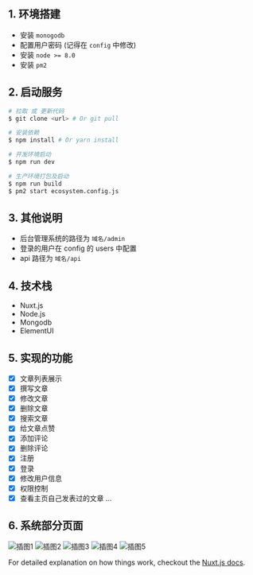 ## 1. 环境搭建

* 安装 `monogodb`
* 配置用户密码 (记得在 `config` 中修改)
* 安装 `node >= 8.0`
* 安装 `pm2`

## 2. 启动服务

```bash
# 拉取 或 更新代码
$ git clone <url> # Or git pull

# 安装依赖
$ npm install # Or yarn install

# 开发环境启动
$ npm run dev

# 生产环境打包及启动
$ npm run build
$ pm2 start ecosystem.config.js
```


## 3. 其他说明

* 后台管理系统的路径为 `域名/admin`
* 登录的用户在 config 的 users 中配置
* api 路径为 `域名/api`

## 4. 技术栈

* Nuxt.js
* Node.js
* Mongodb
* ElementUI

## 5. 实现的功能

* [x] 文章列表展示
* [x] 撰写文章
* [x] 修改文章
* [x] 删除文章
* [x] 搜索文章
* [x] 给文章点赞
* [x] 添加评论
* [x] 删除评论
* [x] 注册
* [x] 登录
* [x] 修改用户信息
* [x] 权限控制
* [x] 查看主页自己发表过的文章
...

## 6. 系统部分页面
![插图1](http://p1cjg886l.bkt.clouddn.com/readMe1.png)
![插图2](http://p1cjg886l.bkt.clouddn.com/readMe2.png)
![插图3](http://p1cjg886l.bkt.clouddn.com/readMe3.png)
![插图4](http://p1cjg886l.bkt.clouddn.com/readMe4.png)
![插图5](http://p1cjg886l.bkt.clouddn.com/readMe5.png)

For detailed explanation on how things work, checkout the [Nuxt.js docs](https://github.com/nuxt/nuxt.js).
